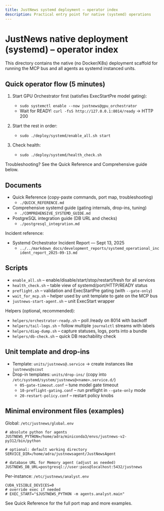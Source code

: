 ```yaml
---
title: JustNews systemd deployment – operator index
description: Practical entry point for native (systemd) operations
---
```


# JustNews native deployment (systemd) – operator index

This directory contains the native (no Docker/K8s) deployment scaffold for running the MCP bus and all agents as systemd instanced units.

## Quick operator flow (5 minutes)

1) Start GPU Orchestrator first (satisfies ExecStartPre model gating):
	 - `sudo systemctl enable --now justnews@gpu_orchestrator`
	 - Wait for READY: `curl -fsS http://127.0.0.1:8014/ready` → HTTP 200

2) Start the rest in order:
	 - `sudo ./deploy/systemd/enable_all.sh start`

3) Check health:
	 - `sudo ./deploy/systemd/health_check.sh`

Troubleshooting? See the Quick Reference and Comprehensive guide below.

## Documents

- Quick Reference (copy-paste commands, port map, troubleshooting)
	- `./QUICK_REFERENCE.md`
- Comprehensive systemd guide (gating internals, drop-ins, tuning)
	- `./COMPREHENSIVE_SYSTEMD_GUIDE.md`
- PostgreSQL integration guide (DB URL and checks)
	- `./postgresql_integration.md`

Incident reference:
- Systemd Orchestrator Incident Report — Sept 13, 2025
	- `../../markdown_docs/development_reports/systemd_operational_incident_report_2025-09-13.md`

## Scripts

- `enable_all.sh` – enable/disable/start/stop/restart/fresh for all services
- `health_check.sh` – table view of systemd/port/HTTP/READY status
- `preflight.sh` – validation and ExecStartPre gating (with `--gate-only`)
- `wait_for_mcp.sh` – helper used by unit template to gate on the MCP bus
- `justnews-start-agent.sh` – unit ExecStart wrapper

Helpers (optional, recommended):
- `helpers/orchestrator-ready.sh` – poll /ready on 8014 with backoff
- `helpers/tail-logs.sh` – follow multiple `journalctl` streams with labels
- `helpers/diag-dump.sh` – capture statuses, logs, ports into a bundle
- `helpers/db-check.sh` – quick DB reachability check

## Unit template and drop-ins

- Template: `units/justnews@.service` → create instances like `justnews@scout`
- Drop-in templates: `units/drop-ins/` (copy into `/etc/systemd/system/justnews@<name>.service.d/`)
	- `05-gate-timeout.conf` – tune model gate timeout
	- `10-preflight-gating.conf` – run preflight in `--gate-only` mode
	- `20-restart-policy.conf` – restart policy knobs

## Minimal environment files (examples)

Global: `/etc/justnews/global.env`

```
# absolute python for agents
JUSTNEWS_PYTHON=/home/adra/miniconda3/envs/justnews-v2-py312/bin/python

# optional: default working directory
SERVICE_DIR=/home/adra/justnewsagent/JustNewsAgent

# database URL for Memory agent (adjust as needed)
JUSTNEWS_DB_URL=postgresql://user:pass@localhost:5432/justnews
```

Per-instance: `/etc/justnews/analyst.env`

```
CUDA_VISIBLE_DEVICES=0
# override exec if needed
# EXEC_START="$JUSTNEWS_PYTHON -m agents.analyst.main"
```

See Quick Reference for the full port map and more examples.

